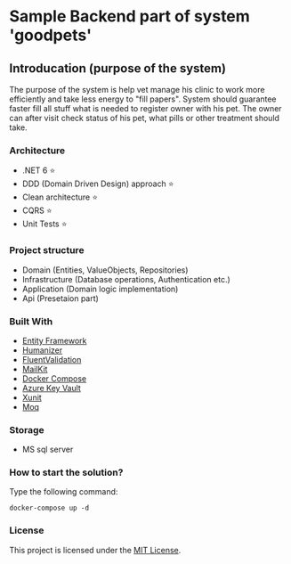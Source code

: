 # Sample Backend part of system 'goodpets'

## Introducation (purpose of the system)

The purpose of the system is help vet manage his clinic to work more efficiently and take less energy to "fill papers".
System should guarantee faster fill all stuff what is needed to register owner with his pet. The owner can after visit
check status of his pet, what pills or other treatment should take.


### Architecture

* .NET 6 ⭐
* DDD (Domain Driven Design) approach ⭐
* Clean architecture ⭐
* CQRS ⭐
* Unit Tests ⭐

### Project structure

* Domain (Entities, ValueObjects, Repositories)
* Infrastructure (Database operations, Authentication etc.)
* Application (Domain logic implementation)
* Api (Presetaion part)

### Built With

* [Entity Framework](https://github.com/dotnet/efcore)
* [Humanizer](https://github.com/Humanizr/Humanizer)
* [FluentValidation](https://github.com/FluentValidation/FluentValidation)
* [MailKit](https://github.com/jstedfast/MailKit)
* [Docker Compose](https://docs.docker.com/compose/)
* [Azure Key Vault](https://github.com/Azure/AzureKeyVault)
* [Xunit](https://github.com/xunit/xunit)
* [Moq](https://github.com/moq/moq)

### Storage
* MS sql server

### How to start the solution?

Type the following command:

```
docker-compose up -d
```

### License

This project is licensed under the [MIT License](LICENSE.md).

